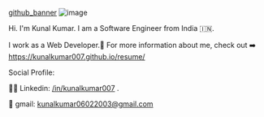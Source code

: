 [github_banner](https://images.unsplash.com/photo-1515378791036-0648a3ef77b2?ixlib=rb-1.2.1&ixid=eyJhcHBfaWQiOjEyMDd9&auto=format&fit=crop&w=500&q=20)
![image](https://res.cloudinary.com/kunal-img/image/upload/v1620526693/github/pexels-adil-2726478_qfgvve.jpg)


Hi. I'm Kunal Kumar. I am a Software Engineer from India 🇮🇳.

I work as a Web Developer.🤗️ For more information about me, check out ➡️ https://kunalkumar007.github.io/resume/ 

Social Profile:

👨‍💼️ Linkedin: [/in/kunalkumar007](https://www.linkedin.com/in/kunalkumar007) .

📧️ gmail: [kunalkumar06022003@gmail.com](mailto:kunalkumar06022003@gmail.com)

